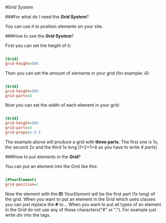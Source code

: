 #Grid System

###For what do I need the ***Grid System***?

You can use it to position elements on your site.

###How to use the ***Grid System***?

First you can set the height of it:

```ini

[Grid]
grid-height=50%

```

Then you can set the amount of elements in your grid (for example: 4):

```ini

[Grid]
grid-height=50%
grid-parts=4


```

Now you can set the width of each element in your grid:

```ini

[Grid]
grid-height=50%
grid-parts=4
grid-props=1-2-1

```

The example above will produce a grid with **three parts**. The first one is 1x, the second 2x and the third 1x long.(1+2+1=4 so you have to write *4 parts*)

###How to put elements in the ***Grid***?

You can put an element into the Grid like this:

```ini

[#YourElement]
grid-position=1

```

Now the element with the **ID** *YourElement* will be the first part (1x long) of the grid. When you want to put an element in the Grid which uses classes you can just replace the **#** to **.**. When you want to put all types of an element in the Grid do not use any of these characters("#" or "."). For example just write *div*  into the tags.